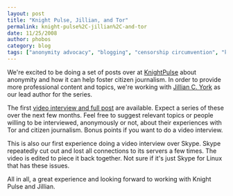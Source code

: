 ```yaml
---
layout: post
title: "Knight Pulse, Jillian, and Tor"
permalink: knight-pulse%2C-jillian%2C-and-tor
date: 11/25/2008
author: phobos
category: blog
tags: ["anonymity advocacy", "blogging", "censorship circumvention", "knight pulse", "video interviews"]
---
```


We're excited to be doing a set of posts over at [KnightPulse](http://www.knightpulse.org) about anonymity and how it can help foster citizen journalism. In order to provide more professional content and topics, we're working with [Jillian C. York](http://jilliancyork.com/) as our lead author for the series.

The first [video interview and full post](http://www.knightpulse.org/blog/08/11/24/why-browse-internet-anonymously) are available. Expect a series of these over the next few months. Feel free to suggest relevant topics or people willing to be interviewed, anonymously or not, about their experiences with Tor and citizen journalism. Bonus points if you want to do a video interview.

This is also our first experience doing a video interview over Skype. Skype repeatedly cut out and lost all connections to its servers a few times. The video is edited to piece it back together. Not sure if it's just Skype for Linux that has these issues.

All in all, a great experience and looking forward to working with Knight Pulse and Jillian.

